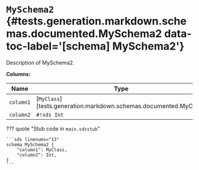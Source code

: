 [//]: # (DO NOT EDIT THIS FILE DIRECTLY. Instead, edit the corresponding stub file and execute `npm run docs:api`.)

# <code class="doc-symbol doc-symbol-schema"></code> `MySchema2` {#tests.generation.markdown.schemas.documented.MySchema2 data-toc-label='[schema] MySchema2'}

Description of MySchema2.

**Columns:**

| Name | Type |
|------|------|
| `column1` | [`MyClass`][tests.generation.markdown.schemas.documented.MyClass] |
| `column2` | `#!sds Int` |

??? quote "Stub code in `main.sdsstub`"

    ```sds linenums="13"
    schema MySchema2 {
        "column1": MyClass,
        "column2": Int,
    }
    ```
